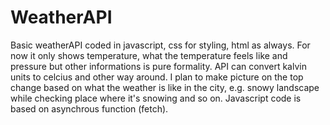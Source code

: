 # WeatherAPI

Basic weatherAPI coded in javascript, css for styling, html as always. For now it only shows temperature, what the temperature feels like and pressure
but other informations is pure formality. API can convert kalvin units to celcius and other way around. I plan to make picture on the top change based on what the weather is 
like in the city, e.g. snowy landscape while checking place where it's snowing and so on. Javascript code is based on asynchrous function (fetch).
